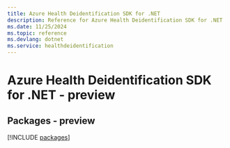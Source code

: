 ```yaml
---
title: Azure Health Deidentification SDK for .NET
description: Reference for Azure Health Deidentification SDK for .NET
ms.date: 11/25/2024
ms.topic: reference
ms.devlang: dotnet
ms.service: healthdeidentification
---
```

# Azure Health Deidentification SDK for .NET - preview
## Packages - preview
[!INCLUDE [packages](health-deidentification-index.md)]